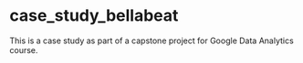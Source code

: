 # case_study_bellabeat
This is a case study as part of a capstone project for Google Data Analytics course. 
